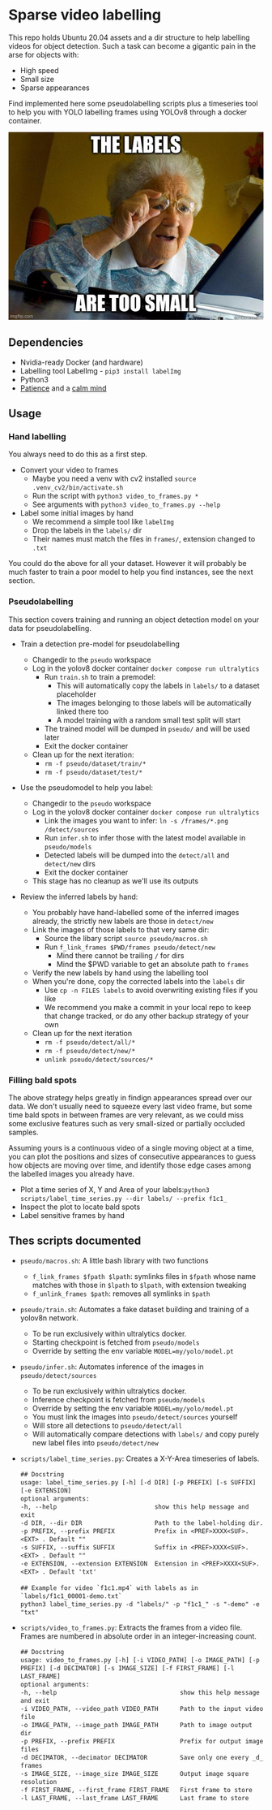 # Sparse video labelling

This repo holds Ubuntu 20.04 assets and a dir structure to help labelling videos for object detection. Such a task can become a gigantic pain in the arse for objects with:

- High speed
- Small size
- Sparse appearances

Find implemented here some pseudolabelling scripts plus a timeseries tool to help you with YOLO labelling frames using YOLOv8 through a docker container.

![image](.fig/merch.jpg)


## Dependencies

- Nvidia-ready Docker (and hardware)
- Labelling tool LabelImg - `pip3 install labelImg`
- Python3
- [Patience](https://pokemonfanon.fandom.com/wiki/Patience_(move)) and a [calm mind](https://bulbapedia.bulbagarden.net/wiki/Calm_Mind_(move))

## Usage

### Hand labelling
 
You always need to do this as a first step.

- Convert your video to frames
    - Maybe you need a venv with cv2 installed `source .venv_cv2/bin/activate.sh`
    - Run the script with `python3 video_to_frames.py * `
    - See arguments with `python3 video_to_frames.py --help`
- Label some initial images by hand
    - We recommend a simple tool like `labelImg`
    - Drop the labels in the `labels/` dir
    - Their names must match the files in `frames/`, extension changed to `.txt`  

You could do the above for all your dataset. However it will probably be much faster to train a poor model to help you find instances, see the next section.


### Pseudolabelling 

This section covers training and running an object detection model on your data for pseudolabelling.

- Train a detection pre-model for pseudolabelling
    - Changedir to the `pseudo` workspace
    - Log in the yolov8 docker container `docker compose run ultralytics`
        - Run `train.sh` to train a premodel:
            - This will automatically copy the labels in `labels/` to a dataset placeholder
            - The images belonging to those labels will be automatically linked there too
            - A model training with a random small test split will start
        - The trained model will be dumped in `pseudo/` and will be used later
        - Exit the docker container
    - Clean up for the next iteration:
        - `rm -f pseudo/dataset/train/*`
        - `rm -f pseudo/dataset/test/*`
            
- Use the pseudomodel to help you label:
    - Changedir to the `pseudo` workspace
    - Log in the yolov8 docker container `docker compose run ultralytics`
        - Link the images you want to infer: `ln -s /frames/*.png /detect/sources`
        - Run `infer.sh` to infer those with the latest model available in `pseudo/models`
        - Detected labels will be dumped into the `detect/all` and `detect/new` dirs
        - Exit the docker container      
    - This stage has no cleanup as we'll use its outputs

- Review the inferred labels by hand:
    - You probably have hand-labelled some of the inferred images already, the strictly new labels are those in `detect/new`
    - Link the images of those labels to that very same dir:
        - Source the libary script `source pseudo/macros.sh`
        - Run `f_link_frames $PWD/frames pseudo/detect/new` 
            - Mind there cannot be trailing `/` for dirs
            - Mind the $PWD variable to get an absolute path to `frames`
    - Verify the new labels by hand using the labelling tool
    - When you're done, copy the corrected labels into the `labels` dir
        - Use `cp -n FILES labels` to avoid overwriting existing files if you like
        - We recommend you make a commit in your local repo to keep that change tracked, or do any other backup strategy of your own
    - Clean up for the next iteration
        - `rm -f pseudo/detect/all/*`
        - `rm -f pseudo/detect/new/*`
        - `unlink pseudo/detect/sources/*`


### Filling bald spots

The above strategy helps greatly in findign appearances spread over our data. We don't usually need to squeeze every last video frame, but some time bald spots in between frames are very relevant, as we could miss some exclusive features such as very small-sized or partially occluded samples. 

Assuming yours is a continuous video of a single moving object at a time, you can plot the positions and sizes of consecutive appearances to guess how objects are moving over time, and identify those edge cases among the labelled images you already have.

- Plot a time series of X, Y and Area of your labels:`python3 scripts/label_time_series.py --dir labels/ --prefix f1c1_`
- Inspect the plot to locate bald spots
- Label sensitive frames by hand


## Thes scripts documented

- `pseudo/macros.sh`: A little bash library with two functions
    - `f_link_frames $fpath $lpath`: symlinks files in `$fpath` whose name matches with those in `$lpath` to `$lpath`, with extension tweaking
    - `f_unlink_frames $path`: removes all symlinks in `$path`

- `pseudo/train.sh`: Automates a fake dataset building and training of a yolov8n network.
    - To be run exclusively within ultralytics docker.
    - Starting checkpoint is fetched from `pseudo/models`
    - Override by setting the env variable `MODEL=my/yolo/model.pt`
    
- `pseudo/infer.sh`: Automates inference of the images in `pseudo/detect/sources`
    - To be run exclusively within ultralytics docker.
    - Inference checkpoint is fetched from `pseudo/models`
    - Override by setting the env variable `MODEL=my/yolo/model.pt`
    - You must link the images into `pseudo/detect/sources` yourself
    - Will store all detections to `pseudo/detect/all`
    - Will automatically compare detections with `labels/` and copy purely new label files into `pseudo/detect/new`

- `scripts/label_time_series.py`: Creates a X-Y-Area timeseries of labels.
    ```
    ## Docstring
    usage: label_time_series.py [-h] [-d DIR] [-p PREFIX] [-s SUFFIX] [-e EXTENSION]
    optional arguments:
    -h, --help                           show this help message and exit
    -d DIR, --dir DIR                    Path to the label-holding dir.
    -p PREFIX, --prefix PREFIX           Prefix in <PREF>XXXX<SUF>.<EXT> . Default ""
    -s SUFFIX, --suffix SUFFIX           Suffix in <PREF>XXXX<SUF>.<EXT> . Default ""
    -e EXTENSION, --extension EXTENSION  Extension in <PREF>XXXX<SUF>.<EXT> . Default 'txt'

    ## Example for video `f1c1.mp4` with labels as in `labels/f1c1_00001-demo.txt`
    python3 label_time_series.py -d "labels/" -p "f1c1_" -s "-demo" -e "txt"
    ```
       
- `scripts/video_to_frames.py`: Extracts the frames from a video file. Frames are numbered in absolute order in an integer-increasing count.
    ```
    ## Docstring
    usage: video_to_frames.py [-h] [-i VIDEO_PATH] [-o IMAGE_PATH] [-p PREFIX] [-d DECIMATOR] [-s IMAGE_SIZE] [-f FIRST_FRAME] [-l LAST_FRAME]
    optional arguments:
    -h, --help                                  show this help message and exit
    -i VIDEO_PATH, --video_path VIDEO_PATH      Path to the input video file
    -o IMAGE_PATH, --image_path IMAGE_PATH      Path to image output dir
    -p PREFIX, --prefix PREFIX                  Prefix for output image files
    -d DECIMATOR, --decimator DECIMATOR         Save only one every _d_ frames
    -s IMAGE_SIZE, --image_size IMAGE_SIZE      Output image square resolution
    -f FIRST_FRAME, --first_frame FIRST_FRAME   First frame to store
    -l LAST_FRAME, --last_frame LAST_FRAME      Last frame to store
    ```
    
<!--

- Video to images
- Label images by hand -> labels


START LOOP 

    - Build a temporary dataset     <- full auto
        - Fetch labelled images
        - Fetch only the images belonging to those labels

    - Train a model on that dataset   <- full auto
        - Have assets prepared to train                    -> output: trained_model
        - Add model to a registry - vX

    - Unleash your model on some/all of your data
        - define infer list                                <- Input
        - Export NEW labels                                -> output: new_labels
        - Delete redundant: some you have already labelled 
        - Label those images by hand
        - (optional) Discard newly created empty labels

    - Add the handlabelled data to the so_far labels 

    - Inspect the time-series to look for gaps
        - Hand label obvious gaps                          -> output: diagram {before net, after net, after manual}
        - Keep a history of these inspections              

    - Add the handlabelled data to the so_far labels 

END LOOP

- Save txt labels in a safe place
- Remove images to save disk


-->

